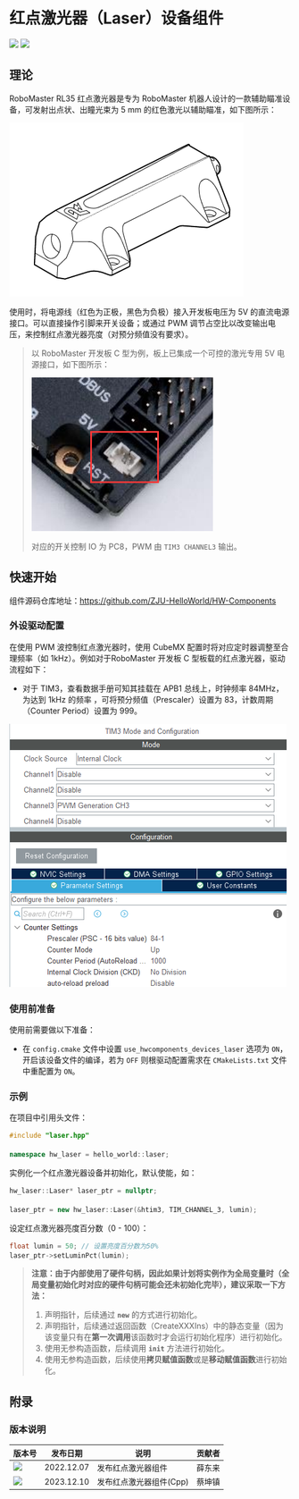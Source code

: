 # 红点激光器（Laser）设备组件

 <img src = "https://img.shields.io/badge/version-2.0.0-green"><sp> <img src = "https://img.shields.io/badge/author-dungloi | Caikunzhen-lightgrey">

## 理论

RoboMaster RL35 红点激光器是专为 RoboMaster 机器人设计的一款辅助瞄准设备，可发射出点状、出瞳光束为 5 mm 的红色激光以辅助瞄准，如下图所示：

![image-20221207205128088](红点激光器设备组件.assets/image-20221207205128088.png)

使用时，将电源线（红色为正极，黑色为负极）接入开发板电压为 5V 的直流电源接口。可以直接操作引脚来开关设备；或通过 PWM 调节占空比以改变输出电压，来控制红点激光器亮度（对预分频值没有要求）。

> 以 RoboMaster 开发板 C 型为例，板上已集成一个可控的激光专用 5V 电源接口，如下图所示：
>
> ![image-20221207204102515](红点激光器设备组件.assets/image-20221207204102515.png) 
>
> 对应的开关控制 IO 为 PC8，PWM 由 `TIM3 CHANNEL3` 输出。

## 快速开始

组件源码仓库地址：<https://github.com/ZJU-HelloWorld/HW-Components>

### 外设驱动配置

在使用 PWM 波控制红点激光器时，使用 CubeMX 配置时将对应定时器调整至合理频率（如 1kHz）。例如对于RoboMaster 开发板 C 型板载的红点激光器，驱动流程如下：

* 对于 TIM3，查看数据手册可知其挂载在 APB1 总线上，时钟频率 84MHz，为达到 1kHz 的频率 ，可将预分频值（Prescaler）设置为 83，计数周期（Counter Period）设置为 999。

![image-20231210160415](红点激光器设备组件.assets/image-20231210160415.png)

### 使用前准备

使用前需要做以下准备：

* 在 `config.cmake` 文件中设置 `use_hwcomponents_devices_laser` 选项为 `ON`，开启该设备文件的编译，若为 `OFF` 则根驱动配置需求在 `CMakeLists.txt` 文件中重配置为 `ON`。

### 示例

在项目中引用头文件：

```cpp
#include "laser.hpp"

namespace hw_laser = hello_world::laser;
```

实例化一个红点激光器设备并初始化，默认使能，如：

```cpp
hw_laser::Laser* laser_ptr = nullptr;

laser_ptr = new hw_laser::Laser(&htim3, TIM_CHANNEL_3, lumin);
```

设定红点激光器亮度百分数（0 - 100）：

```cpp
float lumin = 50; // 设置亮度百分数为50%
laser_ptr->setLuminPct(lumin);
```

> **注意：由于内部使用了硬件句柄，因此如果计划将实例作为全局变量时（全局变量初始化时对应的硬件句柄可能会还未初始化完毕），建议采取一下方法：**
>
> 1. 声明指针，后续通过 **`new`** 的方式进行初始化。
> 2. 声明指针，后续通过返回函数（CreateXXXIns）中的静态变量（因为该变量只有在**第一次调用**该函数时才会运行初始化程序）进行初始化。
> 3. 使用无参构造函数，后续调用 **`init`** 方法进行初始化。
> 4. 使用无参构造函数，后续使用**拷贝赋值函数**或是**移动赋值函数**进行初始化。


## 附录

### 版本说明

| 版本号                                                       | 发布日期   | 说明               | 贡献者 |
| ------------------------------------------------------------ | ---------- | ------------------ | ------ |
| <img src = "https://img.shields.io/badge/version-1.0.0-green"> | 2022.12.07 | 发布红点激光器组件 | 薛东来 |
| <img src = "https://img.shields.io/badge/version-2.0.0-green"> | 2023.12.10 | 发布红点激光器组件(Cpp) | 蔡坤镇 |